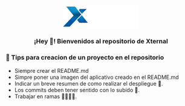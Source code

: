 
<p align="center" width="800">
   <img align="center" width="200" src="https://raw.githubusercontent.com/XTS-CORP/XTS-CORP/main/assets/xternal-logo-blue-4.png" />
   <h3 align="center">¡Hey 👋! Bienvenidos al repositorio de Xternal </h3>
</p>

### 📝 Tips para creacion de un proyecto en el repositorio
- Siempre crear el README.md
- Simpre poner una imagen del aplicativo creado en el README.md
- Indicar un breve resumen de como realizar el despliegue 🚀.
- Los commits deben tener sentido con lo subido 💾.
- Trabajar en ramas 👨‍💻👩‍💻.
<!--
**XTS-CORP/XTS-CORP** is a ✨ _special_ ✨ repository because its `README.md` (this file) appears on your GitHub profile.

Here are some ideas to get you started:

- 🔭 I’m currently working on ...
- 🌱 I’m currently learning ...
- 👯 I’m looking to collaborate on ...
- 🤔 I’m looking for help with ...
- 💬 Ask me about ...
- 📫 How to reach me: ...
- 😄 Pronouns: ...
- ⚡ Fun fact: ...
-->
